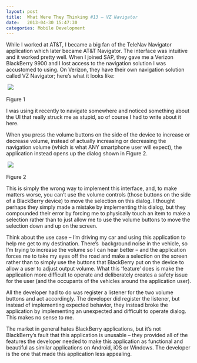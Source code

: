 ```yaml
---
layout: post
title:  What Were They Thinking #13 – VZ Navigator
date:   2013-04-30 15:47:30
categories: Mobile Development
---
```

While I worked at AT&T, I became a big fan of the TeleNav Navigator application which later became AT&T Navigator. The interface was intuitive and it worked pretty well. When I joined SAP, they gave me a Verizon BlackBerry 9900 and I lost access to the navigation solution I was accustomed to using. On Verizon, they have their own navigation solution called VZ Navigator; here’s what it looks like:

 ![](images/stories/2013/verizon-navigation-app-1.png)

Figure 1

I was using it recently to navigate somewhere and noticed something about the UI that really struck me as stupid, so of course I had to write about it here.

When you press the volume buttons on the side of the device to increase or decrease volume, instead of actually increasing or decreasing the navigation volume (which is what ANY smartphone user will expect), the application instead opens up the dialog shown in Figure 2.

 ![](images/stories/2013/verizon-navigation-app-2.png)

Figure 2

This is simply the wrong way to implement this interface, and, to make matters worse, you can’t use the volume controls (those buttons on the side of a BlackBerry device) to move the selection on this dialog. I thought perhaps they simply made a mistake by implementing this dialog, but they compounded their error by forcing me to physically touch an item to make a selection rather than to just allow me to use the volume buttons to move the selection down and up on the screen.

Think about the use case – I’m driving my car and using this application to help me get to my destination. There’s  background noise in the vehicle, so I’m trying to increase the volume so I can hear better – and the application forces me to take my eyes off the road and make a selection on the screen rather than to simply use the buttons that BlackBerry put on the device to allow a user to adjust output volume. What this ‘feature’ does is make the application more difficult to operate and deliberately creates a safety issue for the user (and the occupants of the vehicles around the application user).

All the developer had to do was register a listener for the two volume buttons and act accordingly. The developer did register the listener, but instead of implementing expected behavior, they instead broke the application by implementing an unexpected and difficult to operate dialog. This makes no sense to me.

The market in general hates BlackBerry applications, but it’s not BlackBerry’s fault that this application is unusable – they provided all of the features the developer needed to make this application as functional and beautiful as similar applications on Android, iOS or Windows. The developer is the one that made this application less appealing.